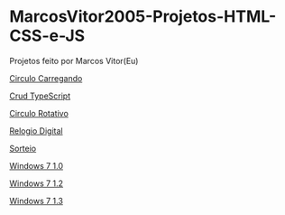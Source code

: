 # MarcosVitor2005-Projetos-HTML-CSS-e-JS
Projetos feito por Marcos Vitor(Eu)

[Circulo Carregando](https://marcosvitor2005.github.io/Projetos-HTML-CSS-e-JS/CIRCULO%20CARREGADO/index.html)

[Crud TypeScript](https://marcosvitor2005.github.io/Projetos-HTML-CSS-e-JS/CRUD%20TYPESCRIPT/index.html)

[Circulo Rotativo](https://marcosvitor2005.github.io/Projetos-HTML-CSS-e-JS/Circulo%20rotativo/index.html)

[Relogio Digital](https://marcosvitor2005.github.io/Projetos-HTML-CSS-e-JS/RELOGIO%20DIGITAL/index.html)

[Sorteio](https://marcosvitor2005.github.io/Projetos-HTML-CSS-e-JS/SORTEIO/index.html)

[Windows 7 1.0](https://marcosvitor2005.github.io/Projetos-HTML-CSS-e-JS/WINDOWS%207%20ONLINE/Windows%207%20(1.0)/index.html)

[Windows 7 1.2](https://marcosvitor2005.github.io/Projetos-HTML-CSS-e-JS/WINDOWS%207%20ONLINE/Windows%207%20(1.3)/index.html)

[Windows 7 1.3](https://marcosvitor2005.github.io/Projetos-HTML-CSS-e-JS/WINDOWS%207%20ONLINE/Windows%207%20(1.3)/index.html)


